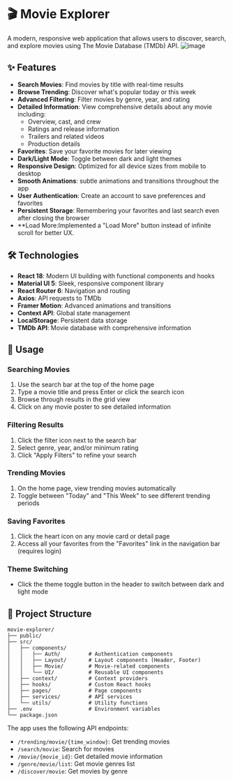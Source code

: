 # 🎬 Movie Explorer

A modern, responsive web application that allows users to discover, search, and explore movies using The Movie Database (TMDb) API.
![image](https://github.com/user-attachments/assets/f0fdd7a9-2e1c-4d6c-b833-421b590802ae)



## ✨ Features

- **Search Movies**: Find movies by title with real-time results
- **Browse Trending**: Discover what's popular today or this week
- **Advanced Filtering**: Filter movies by genre, year, and rating
- **Detailed Information**: View comprehensive details about any movie including:
  - Overview, cast, and crew
  - Ratings and release information
  - Trailers and related videos
  - Production details
- **Favorites**: Save your favorite movies for later viewing
- **Dark/Light Mode**: Toggle between dark and light themes
- **Responsive Design**: Optimized for all device sizes from mobile to desktop
- **Smooth Animations**:  subtle animations and transitions throughout the app
- **User Authentication**: Create an account to save preferences and favorites
- **Persistent Storage**: Remembering your favorites and last search even after closing the browser
- **Load More:Implemented a "Load More" button instead of infinite scroll for better UX. 

## 🛠️ Technologies

- **React 18**: Modern UI building with functional components and hooks
- **Material UI 5**: Sleek, responsive component library
- **React Router 6**: Navigation and routing
- **Axios**: API requests to TMDb
- **Framer Motion**: Advanced animations and transitions
- **Context API**: Global state management
- **LocalStorage**: Persistent data storage
- **TMDb API**: Movie database with comprehensive information


## 📱 Usage

### Searching Movies

1. Use the search bar at the top of the home page
2. Type a movie title and press Enter or click the search icon
3. Browse through results in the grid view
4. Click on any movie poster to see detailed information

### Filtering Results

1. Click the filter icon next to the search bar
2. Select genre, year, and/or minimum rating
3. Click "Apply Filters" to refine your search

### Trending Movies

1. On the home page, view trending movies automatically
2. Toggle between "Today" and "This Week" to see different trending periods

### Saving Favorites

1. Click the heart icon on any movie card or detail page
2. Access all your favorites from the "Favorites" link in the navigation bar
   (requires login)

### Theme Switching

- Click the theme toggle button in the header to switch between dark and light mode

## 📁 Project Structure

```
movie-explorer/
├── public/               
├── src/
│   ├── components/       
│   │   ├── Auth/         # Authentication components
│   │   ├── Layout/       # Layout components (Header, Footer)
│   │   ├── Movie/        # Movie-related components
│   │   └── UI/           # Reusable UI components
│   ├── context/          # Context providers
│   ├── hooks/            # Custom React hooks
│   ├── pages/            # Page components
│   ├── services/         # API services
│   └── utils/            # Utility functions
├── .env                  # Environment variables
└── package.json          
```



The app uses the following API endpoints:
- `/trending/movie/{time_window}`: Get trending movies
- `/search/movie`: Search for movies
- `/movie/{movie_id}`: Get detailed movie information
- `/genre/movie/list`: Get movie genres list
- `/discover/movie`: Get movies by genre


